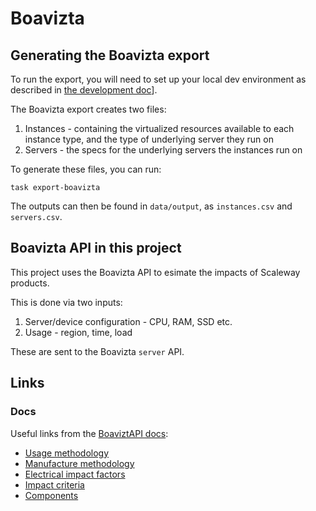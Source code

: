 # Boavizta

## Generating the Boavizta export

To run the export, you will need to set up your local dev environment as described in [the development doc](./development.md)].

The Boavizta export creates two files:

1. Instances - containing the virtualized resources available to each instance type, and the type of underlying server they run on
2. Servers - the specs for the underlying servers the instances run on

To generate these files, you can run:

```
task export-boavizta
```

The outputs can then be found in `data/output`, as `instances.csv` and `servers.csv`.

## Boavizta API in this project

This project uses the Boavizta API to esimate the impacts of Scaleway products.

This is done via two inputs:

1. Server/device configuration - CPU, RAM, SSD etc.
2. Usage - region, time, load

These are sent to the Boavizta `server` API.

## Links

### Docs

Useful links from the [BoaviztAPI docs](https://doc.api.boavizta.org/):

- [Usage methodology](https://doc.api.boavizta.org/Explanations/usage/usage/)
- [Manufacture methodology](https://doc.api.boavizta.org/Explanations/manufacture_methodology/)
- [Electrical impact factors](https://doc.api.boavizta.org/Explanations/usage/elec_factors/)
- [Impact criteria](https://doc.api.boavizta.org/Explanations/impacts/)
- [Components](https://doc.api.boavizta.org/Explanations/components/component/)
